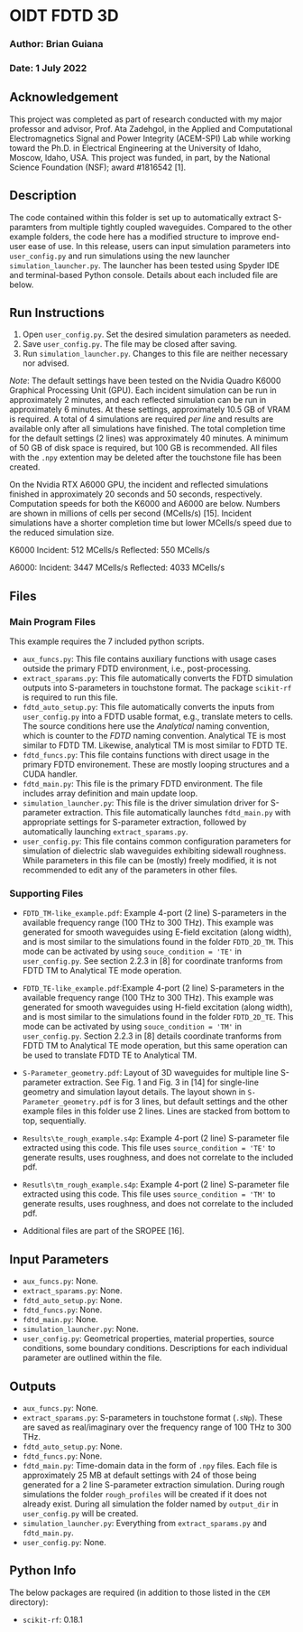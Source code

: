 # OIDT FDTD 3D
### Author: Brian Guiana
### Date: 1 July 2022
## Acknowledgement
This project was completed as part of research conducted with my major professor and advisor, Prof. Ata Zadehgol, in the Applied and Computational Electromagnetics Signal and Power Integrity (ACEM-SPI) Lab while working toward the Ph.D. in Electrical Engineering at the University of Idaho, Moscow, Idaho, USA. This project was funded, in part, by the National Science Foundation (NSF); award #1816542 [1].

## Description
The code contained within this folder is set up to automatically extract S-paramters from multiple tightly coupled waveguides. Compared to the other example folders, the code here has a modified structure to improve end-user ease of use. In this release, users can input simulation parameters into `user_config.py` and run simulations using the new launcher `simulation_launcher.py`. The launcher has been tested using Spyder IDE and terminal-based Python console. Details about each included file are below.

## Run Instructions
1. Open `user_config.py`. Set the desired simulation parameters as needed.
2. Save `user_config.py`. The file may be closed after saving.
3. Run `simulation_launcher.py`. Changes to this file are neither necessary nor advised.

*Note*: The default settings have been tested on the Nvidia Quadro K6000 Graphical Processing Unit (GPU). Each incident simulation can be run in approximately 2 minutes, and each reflected simulation can be run in approximately 6 minutes. At these settings, approximately 10.5 GB of VRAM is required. A total of 4 simulations are required _*per line*_ and results are available only after all simulations have finished. The total completion time for the default settings (2 lines) was approximately 40 minutes. A minimum of 50 GB of disk space is required, but 100 GB is recommended. All files with the `.npy` extention may be deleted after the touchstone file has been created.

On the Nvidia RTX A6000 GPU, the incident and reflected simulations finished in approximately 20 seconds and 50 seconds, respectively. Computation speeds for both the K6000 and A6000 are below. Numbers are shown in millions of cells per second (MCells/s) [15]. Incident simulations have a shorter completion time but lower MCells/s speed due to the reduced simulation size.

K6000
Incident: 512 MCells/s
Reflected: 550 MCells/s

A6000:
Incident: 3447 MCells/s
Reflected: 4033 MCells/s


## Files
### Main Program Files
This example requires the 7 included python scripts.
- `aux_funcs.py`: This file contains auxiliary functions with usage cases outside the primary FDTD environment, i.e., post-processing.
- `extract_sparams.py`: This file automatically converts the FDTD simulation outputs into S-parameters in touchstone format. The package `scikit-rf` is required to run this file.
- `fdtd_auto_setup.py`: This file automatically converts the inputs from `user_config.py` into a FDTD usable format, e.g., translate meters to cells. The source conditions here use the _Analytical_ naming convention, which is counter to the _FDTD_ naming convention. Analytical TE is most similar to FDTD TM. Likewise, analytical TM is most similar to FDTD TE.
- `fdtd_funcs.py`: This file contains functions with direct usage in the primary FDTD environement. These are mostly looping structures and a CUDA handler.
- `fdtd_main.py`: This file is the primary FDTD environment. The file includes array definition and main update loop.
- `simulation_launcher.py`: This file is the driver simulation driver for S-parameter extraction. This file automatically launches `fdtd_main.py` with appropriate settings for S-parameter extraction, followed by automatically launching `extract_sparams.py`.
- `user_config.py`: This file contains common configuration parameters for simulation of dielectric slab waveguides exhibiting sidewall roughness. While parameters in this file can be (mostly) freely modified, it is not recommended to edit any of the parameters in other files.

### Supporting Files
- `FDTD_TM-like_example.pdf`: Example 4-port (2 line) S-parameters in the available frequency range (100 THz to 300 THz). This example was generated for smooth waveguides using E-field excitation (along width), and is most similar to the simulations found in the folder `FDTD_2D_TM`. This mode can be activated by using `souce_condition = 'TE'` in `user_config.py`. See section 2.2.3 in [8] for coordinate tranforms from FDTD TM to Analytical TE mode operation.
- `FDTD_TE-like_example.pdf`:Example 4-port (2 line) S-parameters in the available frequency range (100 THz to 300 THz). This example was generated for smooth waveguides using H-field excitation (along width), and is most similar to the simulations found in the folder `FDTD_2D_TE`. This mode can be activated by using `souce_condition = 'TM'` in `user_config.py`. Section 2.2.3 in [8] details coordinate tranforms from FDTD TM to Analytical TE mode operation, but this same operation can be used to translate FDTD TE to Analytical TM.
- `S-Parameter_geometry.pdf`: Layout of 3D waveguides for multiple line S-parameter extraction. See Fig. 1 and Fig. 3 in [14] for single-line geometry and simulation layout details. The layout shown in `S-Parameter_geometry.pdf` is for 3 lines, but default settings and the other example files in this folder use 2 lines. Lines are stacked from bottom to top, sequentially.
- `Results\te_rough_example.s4p`: Example 4-port (2 line) S-parameter file extracted using this code. This file uses `source_condition = 'TE'` to generate results, uses roughness, and does not correlate to the included pdf.
- `Resutls\tm_rough_example.s4p`: Example 4-port (2 line) S-parameter file extracted using this code. This file uses `source_condition = 'TM'` to generate results, uses roughness, and does not correlate to the included pdf.

- Additional files are part of the SROPEE [16].

## Input Parameters
- `aux_funcs.py`: None.
- `extract_sparams.py`: None.
- `fdtd_auto_setup.py`: None.
- `fdtd_funcs.py`: None.
- `fdtd_main.py`: None.
- `simulation_launcher.py`: None.
- `user_config.py`: Geometrical properties, material properties, source conditions, some boundary conditions. Descriptions for each individual parameter are outlined within the file.

## Outputs
- `aux_funcs.py`: None.
- `extract_sparams.py`: S-parameters in touchstone format (`.sNp`). These are saved as real/imaginary over the frequency range of 100 THz to 300 THz.
- `fdtd_auto_setup.py`: None.
- `fdtd_funcs.py`: None.
- `fdtd_main.py`: Time-domain data in the form of `.npy` files. Each file is approximately 25 MB at default settings with 24 of those being generated for a 2 line S-parameter extraction simulation. During rough simulations the folder `rough_profiles` will be created if it does not already exist. During all simulation the folder named by `output_dir` in `user_config.py` will be created.
- `simulation_launcher.py`: Everything from `extract_sparams.py` and `fdtd_main.py`.
- `user_config.py`: None.

## Python Info
The below packages are required (in addition to those listed in the `CEM` directory):
- `scikit-rf`: 0.18.1
